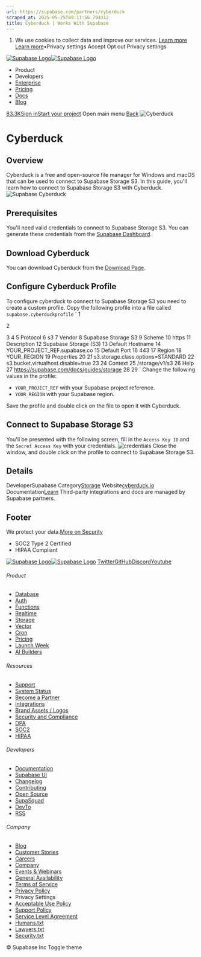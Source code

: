 ```yaml
---
url: https://supabase.com/partners/cyberduck
scraped_at: 2025-05-25T09:11:56.794312
title: Cyberduck | Works With Supabase
---
```


  1. We use cookies to collect data and improve our services. [Learn more](https://supabase.com/privacy#8-cookies-and-similar-technologies-used-on-our-european-services)
[Learn more](https://supabase.com/privacy#8-cookies-and-similar-technologies-used-on-our-european-services)•Privacy settings
Accept Opt out Privacy settings


[![Supabase Logo](https://supabase.com/_next/image?url=https%3A%2F%2Ffrontend-assets.supabase.com%2Fwww%2Fd218d9190b87%2F_next%2Fstatic%2Fmedia%2Fsupabase-logo-wordmark--light.daaeffd3.png&w=256&q=75&dpl=dpl_9xPTPeSUKoDuygMmT5sPj6DB4mgG)![Supabase Logo](https://supabase.com/_next/image?url=https%3A%2F%2Ffrontend-assets.supabase.com%2Fwww%2Fd218d9190b87%2F_next%2Fstatic%2Fmedia%2Fsupabase-logo-wordmark--dark.b36ebb5f.png&w=256&q=75&dpl=dpl_9xPTPeSUKoDuygMmT5sPj6DB4mgG)](https://supabase.com/)
  * Product 
  * Developers 
  * [Enterprise](https://supabase.com/enterprise)
  * [Pricing](https://supabase.com/pricing)
  * [Docs](https://supabase.com/docs)
  * [Blog](https://supabase.com/blog)


[83.3K](https://github.com/supabase/supabase)[Sign in](https://supabase.com/dashboard)[Start your project](https://supabase.com/dashboard)
Open main menu
[Back](https://supabase.com/partners/integrations)
![Cyberduck](https://supabase.com/_next/image?url=https%3A%2F%2Fobuldanrptloktxcffvn.supabase.co%2Fstorage%2Fv1%2Fobject%2Fpublic%2Fimages%2Fintegrations%2Fcyberduck%2Fcyberduck-icon-384.png&w=128&q=75&dpl=dpl_9xPTPeSUKoDuygMmT5sPj6DB4mgG)
# Cyberduck
## Overview
Cyberduck is a free and open-source file manager for Windows and macOS that can be used to connect to Supabase Storage S3. In this guide, you'll learn how to connect to Supabase Storage S3 with Cyberduck.
![Supabase Cyberduck](https://obuldanrptloktxcffvn.supabase.co/storage/v1/object/public/images/integrations/cyberduck/cyberduck-files.png?t=2024-04-18T08%3A39%3A48.575Z)
## Prerequisites
You'll need valid credentials to connect to Supabase Storage S3. You can generate these credentials from the [Supabase Dashboard](https://supabase.com/dashboard/project/_/settings/storage).
## Download Cyberduck
You can download Cyberduck from the [Download Page](https://cyberduck.io/download/).
## Configure Cyberduck Profile
To configure cyberduck to connect to Supabase Storage S3 you need to create a custom profile.
Copy the following profile into a file called `supabase.cyberduckprofile`
`
1
<?xml version="1.0" encoding="UTF-8"?>
2
<!DOCTYPE plist PUBLIC "-//Apple//DTD PLIST 1.0//EN" "http://www.apple.com/DTDs/PropertyList-1.0.dtd">
3
<plist version="1.0">
4
  <dict>
5
    <key>Protocol</key>
6
    <string>s3</string>
7
    <key>Vendor</key>
8
    <string>Supabase Storage S3</string>
9
    <key>Scheme</key>
10
    <string>https</string>
11
    <key>Description</key>
12
    <string>Supabase Storage (S3)</string>
13
    <key>Default Hostname</key>
14
    <string>YOUR_PROJECT_REF.supabase.co</string>
15
    <key>Default Port</key>
16
    <string>443</string>
17
    <key>Region</key>
18
    <string>YOUR_REGION</string>
19
    <key>Properties</key>
20
    <array>
21
      <string>s3.storage.class.options=STANDARD</string>
22
      <string>s3.bucket.virtualhost.disable=true</string>
23
    </array>
24
    <key>Context</key>
25
    <string>/storage/v1/s3</string>
26
    <key>Help</key>
27
    <string>https://supabase.com/docs/guides/storage</string>
28
  </dict>
29
</plist>
`
Change the following values in the profile:
  * `YOUR_PROJECT_REF` with your Supabase project reference.
  * `YOUR_REGION` with your Supabase region.


Save the profile and double click on the file to open it with Cyberduck.
## Connect to Supabase Storage S3
You'll be presented with the following screen, fill in the `Access Key ID` and the `Secret Access Key` with your credentials.
![credentials](https://obuldanrptloktxcffvn.supabase.co/storage/v1/object/public/images/integrations/cyberduck/credentials.png)
Close the window, and double click on the profile to connect to Supabase Storage S3.
## Details
DeveloperSupabase
Category[Storage](https://supabase.com/partners/integrations#storage)
Website[cyberduck.io](https://cyberduck.io/)
Documentation[Learn](https://cyberduck.io/)
Third-party integrations and docs are managed by Supabase partners.
## Footer
We protect your data.[More on Security](https://supabase.com/security)
  * SOC2 Type 2 Certified
  * HIPAA Compliant


[![Supabase Logo](https://supabase.com/_next/image?url=https%3A%2F%2Ffrontend-assets.supabase.com%2Fwww%2Fd218d9190b87%2F_next%2Fstatic%2Fmedia%2Fsupabase-logo-wordmark--light.daaeffd3.png&w=384&q=75&dpl=dpl_9xPTPeSUKoDuygMmT5sPj6DB4mgG)![Supabase Logo](https://supabase.com/_next/image?url=https%3A%2F%2Ffrontend-assets.supabase.com%2Fwww%2Fd218d9190b87%2F_next%2Fstatic%2Fmedia%2Fsupabase-logo-wordmark--dark.b36ebb5f.png&w=384&q=75&dpl=dpl_9xPTPeSUKoDuygMmT5sPj6DB4mgG)](https://supabase.com/)
[Twitter](https://twitter.com/supabase)[GitHub](https://github.com/supabase)[Discord](https://discord.supabase.com/)[Youtube](https://youtube.com/c/supabase)
###### Product
  * [Database](https://supabase.com/database)
  * [Auth](https://supabase.com/auth)
  * [Functions](https://supabase.com/edge-functions)
  * [Realtime](https://supabase.com/realtime)
  * [Storage](https://supabase.com/storage)
  * [Vector](https://supabase.com/modules/vector)
  * [Cron](https://supabase.com/modules/cron)
  * [Pricing](https://supabase.com/pricing)
  * [Launch Week](https://supabase.com/launch-week)
  * [AI Builders](https://supabase.com/solutions/ai-builders)


###### Resources
  * [Support](https://supabase.com/support)
  * [System Status](https://status.supabase.com/)
  * [Become a Partner](https://supabase.com/partners)
  * [Integrations](https://supabase.com/partners/integrations)
  * [Brand Assets / Logos](https://supabase.com/brand-assets)
  * [Security and Compliance](https://supabase.com/security)
  * [DPA](https://supabase.com/legal/dpa)
  * [SOC2](https://supabase.com/security)
  * [HIPAA](https://forms.supabase.com/hipaa2)


###### Developers
  * [Documentation](https://supabase.com/docs)
  * [Supabase UI](https://supabase.com/ui)
  * [Changelog](https://supabase.com/changelog)
  * [Contributing](https://github.com/supabase/supabase/blob/master/CONTRIBUTING.md)
  * [Open Source](https://supabase.com/open-source)
  * [SupaSquad](https://supabase.com/supasquad)
  * [DevTo](https://dev.to/supabase)
  * [RSS](https://supabase.com/rss.xml)


###### Company
  * [Blog](https://supabase.com/blog)
  * [Customer Stories](https://supabase.com/customers)
  * [Careers](https://supabase.com/careers)
  * [Company](https://supabase.com/company)
  * [Events & Webinars](https://supabase.com/events)
  * [General Availability](https://supabase.com/ga)
  * [Terms of Service](https://supabase.com/terms)
  * [Privacy Policy](https://supabase.com/privacy)
  * Privacy Settings
  * [Acceptable Use Policy](https://supabase.com/aup)
  * [Support Policy](https://supabase.com/support-policy)
  * [Service Level Agreement](https://supabase.com/sla)
  * [Humans.txt](https://supabase.com/humans.txt)
  * [Lawyers.txt](https://supabase.com/lawyers.txt)
  * [Security.txt](https://supabase.com/.well-known/security.txt)


© Supabase Inc
Toggle theme

